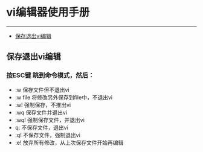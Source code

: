# vi编辑器使用手册

---

*  <a href="#保存退出vi编辑" >保存退出vi编辑</a>

<span id = "#保存退出vi编辑1"></span>
## 保存退出vi编辑

### 按ESC键 跳到命令模式，然后：

* :w   保存文件但不退出vi
* :w file 将修改另外保存到file中，不退出vi
* :w!   强制保存，不推出vi
* :wq  保存文件并退出vi
* :wq! 强制保存文件，并退出vi
* q:  不保存文件，退出vi
* :q! 不保存文件，强制退出vi
* :e! 放弃所有修改，从上次保存文件开始再编辑


